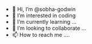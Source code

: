 - 👋 Hi, I’m @sobha-godwin
- 👀 I’m interested in coding
- 🌱 I’m currently learning ... 
- 💞️ I’m looking to collaborate ...
- 📫 How to reach me ....

<!---
sobha-godwin/sobha-godwin is a ✨ special ✨ repository because its `README.md` (this file) appears on your GitHub profile.
You can click the Preview link to take a look at your changes.
--->
